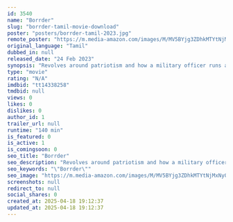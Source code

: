 ```yaml
---
id: 3540
name: "Borrder"
slug: "borrder-tamil-movie-download"
poster: "posters/borrder-tamil-2023.jpg"
remote_poster: "https://m.media-amazon.com/images/M/MV5BYjg3ZDhkMTYtNjMxNy00YzViLTljZTAtMGRjNzA3ODU3MTU2XkEyXkFqcGdeQXVyMTI1NDAzMzM0._V1_SX300.jpg"
original_language: "Tamil"
dubbed_in: null
released_date: "24 Feb 2023"
synopsis: "Revolves around patriotism and how a military officer runs an anti-terrorist operation."
type: "movie"
rating: "N/A"
imdbid: "tt14338258"
tmdbid: null
views: 0
likes: 0
dislikes: 0
author_id: 1
trailer_url: null
runtime: "140 min"
is_featured: 0
is_active: 1
is_comingsoon: 0
seo_title: "Borrder"
seo_description: "Revolves around patriotism and how a military officer runs an anti-terrorist operation."
seo_keywords: "\"Borrder\""
seo_image: "https://m.media-amazon.com/images/M/MV5BYjg3ZDhkMTYtNjMxNy00YzViLTljZTAtMGRjNzA3ODU3MTU2XkEyXkFqcGdeQXVyMTI1NDAzMzM0._V1_SX300.jpg"
screenshots: null
redirect_to: null
social_shares: 0
created_at: 2025-04-18 19:12:37
updated_at: 2025-04-18 19:12:37
---
```


